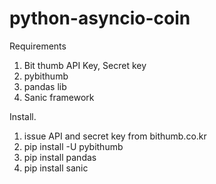 # python-asyncio-coin


Requirements

1. Bit thumb API Key, Secret key
2. pybithumb
3. pandas lib 
4. Sanic framework

 

Install.
1. issue API and secret key from bithumb.co.kr
2. pip install -U pybithumb
3. pip install pandas
4. pip install sanic
